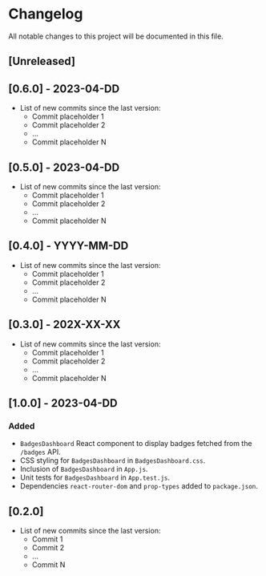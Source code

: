 # Changelog

All notable changes to this project will be documented in this file.

## [Unreleased]

## [0.6.0] - 2023-04-DD
- List of new commits since the last version:
  - Commit placeholder 1
  - Commit placeholder 2
  - ...
  - Commit placeholder N

## [0.5.0] - 2023-04-DD
- List of new commits since the last version:
  - Commit placeholder 1
  - Commit placeholder 2
  - ...
  - Commit placeholder N

## [0.4.0] - YYYY-MM-DD
- List of new commits since the last version:
  - Commit placeholder 1
  - Commit placeholder 2
  - ...
  - Commit placeholder N

## [0.3.0] - 202X-XX-XX
- List of new commits since the last version:
  - Commit placeholder 1
  - Commit placeholder 2
  - ...
  - Commit placeholder N

## [1.0.0] - 2023-04-DD
### Added
- `BadgesDashboard` React component to display badges fetched from the `/badges` API.
- CSS styling for `BadgesDashboard` in `BadgesDashboard.css`.
- Inclusion of `BadgesDashboard` in `App.js`.
- Unit tests for `BadgesDashboard` in `App.test.js`.
- Dependencies `react-router-dom` and `prop-types` added to `package.json`.

## [0.2.0]

- List of new commits since the last version:
  - Commit 1
  - Commit 2
  - ... 
  - Commit N
